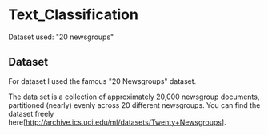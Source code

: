 # Text_Classification

Dataset used: "20 newsgroups"

## Dataset
For dataset I used the famous "20 Newsgroups" dataset.

The data set is a collection of approximately 20,000 newsgroup documents, partitioned (nearly) evenly across 20 different newsgroups. 
You can find the dataset freely here[http://archive.ics.uci.edu/ml/datasets/Twenty+Newsgroups].
